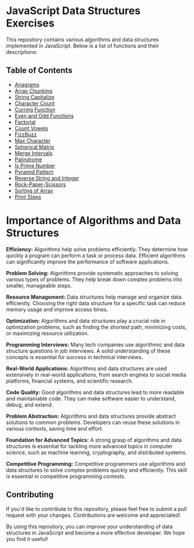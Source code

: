 
<h1>JavaScript Data Structures Exercises</h1>

<p>This repository contains various algorithms and data structures implemented in JavaScript. Below is a list of functions and their descriptions:</p>

<h2>Table of Contents</h2>

<ul>
    <li><a href="#anagrams">Anagrams</a></li>
    <li><a href="#array-chunking">Array Chunking</a></li>
    <li><a href="#string-capitalize">String Capitalize</a></li>
    <li><a href="#character-count">Character Count</a></li>
    <li><a href="#curring-function">Curring Function</a></li>
    <li><a href="#even-and-odd-functions">Even and Odd Functions</a></li>
    <li><a href="#factorial">Factorial</a></li>
    <li><a href="#count-vowels">Count Vowels</a></li>
    <li><a href="#fizzbuzz">FizzBuzz</a></li>
    <li><a href="#max-character">Max Character</a></li>
    <li><a href="#spherical-matrix">Spherical Matrix</a></li>
    <li><a href="#merge-intervals">Merge Intervals</a></li>
    <li><a href="#palindrome">Palindrome</a></li>
    <li><a href="#is-prime-number">Is Prime Number</a></li>
    <li><a href="#pyramid-pattern">Pyramid Pattern</a></li>
    <li><a href="#reverse-string-and-integer">Reverse String and Integer</a></li>
    <li><a href="#rock-paper-scissors">Rock-Paper-Scissors</a></li>
    <li><a href="#sorting-of-array">Sorting of Array</a></li>
    <li><a href="#print-steps">Print Steps</a></li>
</ul>

<h1>Importance of Algorithms and Data Structures</h1>

<p><strong>Efficiency:</strong> Algorithms help solve problems efficiently. They determine how quickly a program can perform a task or process data. Efficient algorithms can significantly improve the performance of software applications.</p>

<p><strong>Problem Solving:</strong> Algorithms provide systematic approaches to solving various types of problems. They help break down complex problems into smaller, manageable steps.</p>

<p><strong>Resource Management:</strong> Data structures help manage and organize data efficiently. Choosing the right data structure for a specific task can reduce memory usage and improve access times.</p>

<p><strong>Optimization:</strong> Algorithms and data structures play a crucial role in optimization problems, such as finding the shortest path, minimizing costs, or maximizing resource utilization.</p>

<p><strong>Programming Interviews:</strong> Many tech companies use algorithmic and data structure questions in job interviews. A solid understanding of these concepts is essential for success in technical interviews.</p>

<p><strong>Real-World Applications:</strong> Algorithms and data structures are used extensively in real-world applications, from search engines to social media platforms, financial systems, and scientific research.</p>

<p><strong>Code Quality:</strong> Good algorithms and data structures lead to more readable and maintainable code. They can make software easier to understand, debug, and extend.</p>

<p><strong>Problem Abstraction:</strong> Algorithms and data structures provide abstract solutions to common problems. Developers can reuse these solutions in various contexts, saving time and effort.</p>

<p><strong>Foundation for Advanced Topics:</strong> A strong grasp of algorithms and data structures is essential for tackling more advanced topics in computer science, such as machine learning, cryptography, and distributed systems.</p>

<p><strong>Competitive Programming:</strong> Competitive programmers use algorithms and data structures to solve complex problems quickly and efficiently. This skill is essential in competitive programming contests.</p>

<h2>Contributing</h2>

<p>If you'd like to contribute to this repository, please feel free to submit a pull request with your changes. Contributions are welcome and appreciated!</p>

<p>By using this repository, you can improve your understanding of data structures in JavaScript and become a more effective developer. We hope you find it useful!</p>
